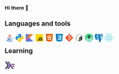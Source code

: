 ### Hi there 👋

<!--
**erikjny/erikjny** is a ✨ _special_ ✨ repository because its `README.md` (this file) appears on your GitHub profile.

Here are some ideas to get you started:

- 🔭 I’m currently working on ...
- 🌱 I’m currently learning ...
- 👯 I’m looking to collaborate on ...
- 🤔 I’m looking for help with ...
- 💬 Ask me about ...
- 📫 How to reach me: ...
- 😄 Pronouns: ...
- ⚡ Fun fact: ...
-->

## Languages and tools
<img align="left" height="32" width="32" src="https://github.com/erikjny/erikjny/blob/main/img/java.svg" />
<img align="left" height="32" width="32" src="https://github.com/erikjny/erikjny/blob/main/img/python.svg" />
<img align="left" height="32" width="32" src="https://github.com/erikjny/erikjny/blob/main/img/kotlin.svg" />
<img align="left" height="32" width="32" src="https://github.com/erikjny/erikjny/blob/main/img/javascript.svg" />

<img align="left" height="32" width="32" src="https://github.com/erikjny/erikjny/blob/main/img/html5.svg" />
<img align="left" height="32" width="32" src="https://github.com/erikjny/erikjny/blob/main/img/css3.svg" />
<img align="left" height="32" width="32" src="https://github.com/erikjny/erikjny/blob/main/img/git.svg" />
<img align="left" height="32" width="32" src="https://github.com/erikjny/erikjny/blob/main/img/bash.svg" />

<img align="left" height="32" width="32" src="https://github.com/erikjny/erikjny/blob/main/img/android-studio.svg" />

[<img align="left" height="32" width="32" src="https://github.com/erikjny/erikjny/blob/main/img/postgresql.svg" />][cocktailDB]
<img align="left" height="32" width="32" src="https://github.com/erikjny/erikjny/blob/main/img/react.svg" />

<br>

## Learning
<img align="left" height="32" width="32" src="https://github.com/erikjny/erikjny/blob/main/img/haskell.svg" />

[haskell]: https://icons8.com/icons/set/haskell
[cocktailDB]: https://github.com/erikjny/Cocktails

